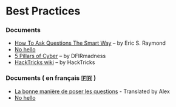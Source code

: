 # Best Practices

### Documents
- [How To Ask Questions The Smart Way](http://www.catb.org/esr/faqs/smart-questions.html) – by Eric S. Raymond
- [No hello](https://nohello.net/en/)
- [5 Pillars of Cyber](https://github.com/DFIRmadness/5pillars/blob/master/5-Pillars.md) – by DFIRmadness
- [HackTricks wiki](https://github.com/HackTricks-wiki/hacktricks) – by HackTricks

### Documents ( en français 🇫🇷  ) 
- [La bonne manière de poser les questions](https://www.gnurou.org/writing/smartquestionsfr/) - Translated by Alex
- [No hello](https://nohello.net/fr/)
